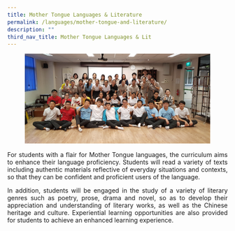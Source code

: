 ```yaml
---
title: Mother Tongue Languages & Literature
permalink: /languages/mother-tongue-and-literature/
description: ""
third_nav_title: Mother Tongue Languages & Lit
---
```


<figure>
<img src="/images/JPJC%20Experience/Curriculum/Languages/MTLL/Pic_1.png">
</figure>
<div align=justify>
<p>
For students with a flair for Mother Tongue languages, the curriculum aims to enhance their language proficiency. Students will read a variety of texts including authentic materials reflective of everyday situations and contexts, so that they can be confident and proficient users of the language.</p>

<p>
In addition, students will be engaged in the study of a variety of literary genres such as poetry, prose, drama and novel, so as to develop their appreciation and understanding of literary works, as well as the Chinese heritage and culture. Experiential learning opportunities are also provided for students to achieve an enhanced learning experience.</p>